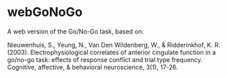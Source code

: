 # webGoNoGo
A web version of the Go/No-Go task, based on:

Nieuwenhuis, S., Yeung, N., Van Den Wildenberg, W., & Ridderinkhof, K. R. (2003). Electrophysiological correlates of anterior cingulate function in a go/no-go task: effects of response conflict and trial type frequency. Cognitive, affective, & behavioral neuroscience, 3(1), 17-26.
